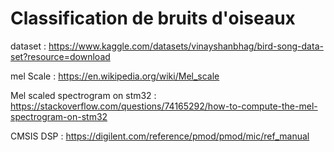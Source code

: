 # Classification de bruits d'oiseaux

dataset : https://www.kaggle.com/datasets/vinayshanbhag/bird-song-data-set?resource=download

mel Scale : https://en.wikipedia.org/wiki/Mel_scale

Mel scaled spectrogram on stm32 : https://stackoverflow.com/questions/74165292/how-to-compute-the-mel-spectrogram-on-stm32

CMSIS DSP : https://digilent.com/reference/pmod/pmod/mic/ref_manual

<!--PMOD manual stm32 based board : https://digilent.com/reference/pmod/pmod/mic/ref_manual-->
